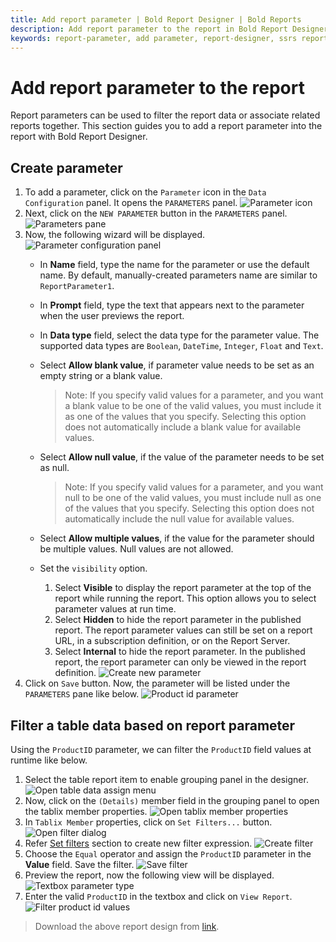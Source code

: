 ```yaml
---
title: Add report parameter | Bold Report Designer | Bold Reports
description: Add report parameter to the report in Bold Report Designer, to filter report data for one or more values.
keywords: report-parameter, add parameter, report-designer, ssrs report parameters
---
```


# Add report parameter to the report

Report parameters can be used to filter the report data or associate related reports together. This section guides you to add a report parameter into the report with Bold Report Designer.

## Create parameter

1. To add a parameter, click on the `Parameter` icon in the `Data Configuration` panel. It opens the `PARAMETERS` panel.
  ![Parameter icon](/static/assets/on-premise/images/report-designer/report-parameters/add-report-parameter/parameter-icon.png '#width=411px')
2. Next, click on the `NEW PARAMETER` button in the `PARAMETERS` panel.
  ![Parameters pane](/static/assets/on-premise/images/report-designer/report-parameters/add-report-parameter/parameters-pane.png)
3. Now, the following wizard will be displayed.
![Parameter configuration panel](/static/assets/on-premise/images/report-designer/report-parameters/add-report-parameter/parameter-configuration-panel.png)
   * In **Name** field, type the name for the parameter or use the default name. By default, manually-created parameters name are similar to `ReportParameter1`.
   * In **Prompt** field, type the text that appears next to the parameter when the user previews the report.
   * In **Data type** field, select the data type for the parameter value. The supported data types are `Boolean`, `DateTime`, `Integer`, `Float` and `Text`.
   * Select **Allow blank value**, if parameter value needs to be set as an empty string or a blank value.
     > Note: If you specify valid values for a parameter, and you want a blank value to be one of the valid values, you must include it as one of the values that you specify. Selecting this option does not automatically include a blank value for available values.

   * Select **Allow null value**, if the value of the parameter needs to be set as null.
     > Note: If you specify valid values for a parameter, and you want null to be one of the valid values, you must include null as one of the values that you specify. Selecting this option does not automatically include the null value for available values.

   * Select **Allow multiple values**, if the value for the parameter should be multiple values. Null values are not allowed.
   * Set the `visibility` option.
      1. Select **Visible** to display the report parameter at the top of the report while running the report. This option allows you to select parameter values at run time.
      2. Select **Hidden** to hide the report parameter in the published report. The report parameter values can still be set on a report URL, in a subscription definition, or on the Report Server.
      3. Select **Internal** to hide the report parameter. In the published report, the report parameter can only be viewed in the report definition.
    ![Create new parameter](/static/assets/on-premise/images/report-designer/report-parameters/add-report-parameter/create-new-parameter.png)
4. Click on `Save` button. Now, the parameter will be listed under the `PARAMETERS` pane like below.
![Product id parameter](/static/assets/on-premise/images/report-designer/report-parameters/add-report-parameter/product-id-parameter.png)

## Filter a table data based on report parameter

Using the `ProductID` parameter, we can filter the `ProductID` field values at runtime like below.

1. Select the table report item to enable grouping panel in the designer.
![Open table data assign menu](/static/assets/on-premise/images/report-designer/report-parameters/add-report-parameter/enable-grouping-panel.png)
2. Now, click on the `(Details)` member field in the grouping panel to open the tablix member properties.
![Open tablix member properties](/static/assets/on-premise/images/report-designer/report-parameters/add-report-parameter/tablix-member-properties.png)
3. In `Tablix Member` properties, click on `Set Filters...` button.
![Open filter dialog](/static/assets/on-premise/images/report-designer/report-parameters/add-report-parameter/tablix-member-set-filters.png)
4. Refer [Set filters](./../../compose-report/filter-data/) section to create new filter expression.
![Create filter](/static/assets/on-premise/images/report-designer/report-parameters/add-report-parameter/create-product-id-filter.png)
5. Choose the `Equal` operator and assign the `ProductID` parameter in the **Value** field. Save the filter.
![Save filter](/static/assets/on-premise/images/report-designer/report-parameters/add-report-parameter/save-filter-equation.png)
6. Preview the report, now the following view will be displayed.
![Textbox parameter type](/static/assets/on-premise/images/report-designer/report-parameters/add-report-parameter/textbox-parameter-type.png)
7. Enter the valid `ProductID` in the textbox and click on `View Report`.
![Filter product id values](/static/assets/on-premise/images/report-designer/report-parameters/add-report-parameter/filter-product-id-values.png)

> Download the above report design from [link](https://github.com/boldreports/resources/tree/master/docs/report-designer/report-parameters/filter-table-data-based-on-report-parameter.rdl).